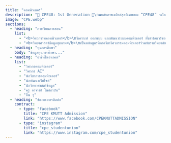 ```yaml
---
title: "คอมพิวเตอร์"
description: "🌟 CPE48: 1st Generation 🌟\nพบกับการเดบิวต์สุดพิเศษของ “CPE48” วงไอดอลจากภาควิศวกรรมคอมพิวเตอร์ ที่จะพาน้อง ๆ มาจุดประกายฝัน กลางหมู่ดาว ✨ ในงาน KMUTT Engineering Open House 2025\n💫 ไม่ว่าน้องจะเป็นสายโค้ด สายเกม สายคิดวิเคราะห์ หรือแค่อยากตามหาเส้นทางในฝัน CPE48 พร้อมจะเป็นดาวดวงหนึ่งที่ช่วยส่องทางให้น้องเจอความฝันของตัวเอง!"
image: "CPE.webp"
sections:
  - heading: "การเรียนการสอน"
    list:
      - "<b>วิศวกรรมคอมพิวเตอร์</b>\nวิเคราะห์ ออกแบบ และพัฒนาระบบคอมพิวเตอร์ ทั้งฮาร์ดแวร์ซอฟต์แวร์ ฐานข้อมูล โปรแกรมประยุกต์ เครือข่ายคอมพิวเตอร์แบบทำนายข้อมูล โดยมุ่งเน้นการสร้าง นวัตกรรมที่แก้ปัญหาด้านธุรกิจ และสังคม รวมไปถึงการวิเคราะห์และพัฒนา การสื่อสารในระดับนานาชาติ"
      - "<b>วิทยาศาสตร์ข้อมูลสุขภาพ</b>\nเป็นหลักสูตรที่ภาควิชาวิศวกรรมคอมพิวเตอร์ร่วมกับราชวิทยาลัยจุฬาภรณ์ ผสมผสานองค์ความรู้ระหว่างวิทยาศาสตร์สุขภาพ และวิทยาศาสตร์ข้อมูลเข้าด้วยกัน โดยมุ่งผลิตนักวิทยาศาสตร์ข้อมูลสุขภาพ"
  - heading: "ทุนการศึกษา"
    body: "ข้อมูลทุนการศึกษา..."
  - heading: "อาชีพในอนาคต"
    list:
      - "วิศวกรคอมพิวเตอร์"
      - "วิศวกร AI"
      - "นักวิชาการคอมพิวเตอร์"
      - "นักพัฒนาเว็บไซต์"
      - "นักวิทยาศาสตร์ข้อมูล"
      - "ครู อาจารย์ ในสถาบัน"
      - "อื่น ๆ"
  - heading: "ช่องทางการติดต่อ"
    contract:
      - type: "facebook"
        title: "CPE KMUTT Admission"
        link: "https://www.facebook.com/CPEKMUTTADMISSION"
      - type: "instagram"
        title: "cpe_studentunion"
        link: "https://www.instagram.com/cpe_studentunion"
---
```


